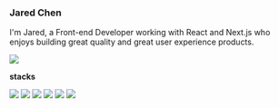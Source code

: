 ### Jared Chen

I'm Jared, a Front-end Developer working with React and Next.js who enjoys building great quality and great user experience products.

[![](https://img.shields.io/badge/Codesandbox-040404?style=for-the-badge&logo=codesandbox&logoColor=DBDBDB)]([https://codesandbox.io/u/destroymayor])

**stacks**

<img src="https://img.shields.io/badge/Next.js-000000?style=flat-square&logo=Next.js&logoColor=white"/> <img src="https://img.shields.io/badge/React-61DAFB?style=flat-square&logo=React&logoColor=white"/> <img src="https://img.shields.io/badge/TypeScript-4476c0?style=flat-square&logo=TypeScript&logoColor=white"/> <img src="https://img.shields.io/badge/JavaScript-ffb13b?style=flat-square&logo=JavaScript&logoColor=white"/>  <img src="https://img.shields.io/badge/HTML-E34F26?style=flat-square&logo=HTML5&logoColor=white"/> <img src="https://img.shields.io/badge/CSS-1572B6?style=flat-square&logo=CSS3&logoColor=white"/> 
